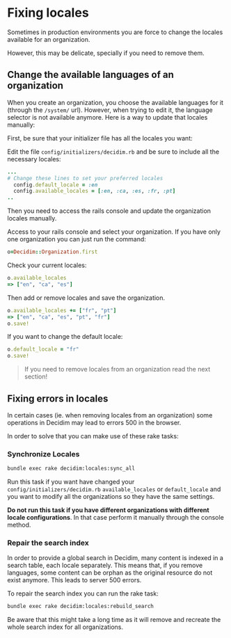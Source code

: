 # Fixing locales

Sometimes in production environments you are force to change the locales available for an organization.

However, this may be delicate, specially if you need to remove them.

## Change the available languages of an organization

When you create an organization, you choose the available languages for it (through the `/system/` url). However, when trying to edit it, the language selector is not available anymore. Here is a way to update that locales manually:

First, be sure that your initializer file has all the locales you want:

Edit the file `config/initializers/decidim.rb` and be sure to include all the necessary locales:

```ruby
...
# Change these lines to set your preferred locales
  config.default_locale = :en
  config.available_locales = [:en, :ca, :es, :fr, :pt]
..
```

Then you need to access the rails console and update the organization locales manually.

Access to your rails console and select your organization. If you have only one organization you can just run the command:

```ruby
o=Decidim::Organization.first
```

Check your current locales:

```ruby
o.available_locales
=> ["en", "ca", "es"]
```

Then add or remove locales and save the organization.

```ruby
o.available_locales += ["fr", "pt"]
=> ["en", "ca", "es", "pt", "fr"]
o.save!
```

If you want to change the default locale:

```ruby
o.default_locale = "fr"
o.save!
```

> If you need to remove locales from an organization read the next section!

## Fixing errors in locales

In certain cases (ie. when removing locales from an organization) some operations in Decidim may lead to errors 500 in the browser.

In order to solve that you can make use of these rake tasks:

### Synchronize Locales

```bash
bundle exec rake decidim:locales:sync_all
```

Run this task if you want have changed your `config/initializers/decidim.rb` `available_locales` or `default_locale` and you want to modify all the organizations so they have the same settings.

**Do not run this task if you have different organizations with different locale configurations**.
In that case perform it manually through the console method.

### Repair the search index

In order to provide a global search in Decidim, many content is indexed in a search table, each locale separately.
This means that, if you remove languages, some content can be orphan as the original resource do not exist anymore.
This leads to server 500 errors.

To repair the search index you can run the rake task:

```bash
bundle exec rake decidim:locales:rebuild_search
```

Be aware that this might take a long time as it will remove and recreate the whole search index for all organizations.
